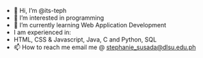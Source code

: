 - 👋 Hi, I’m @its-teph
- 👀 I’m interested in programming
- 🌱 I’m currently learning Web Application Development
- I am experienced in: 
- HTML, CSS & Javascript, Java, C and Python, SQL
- 📫 How to reach me email me @ stephanie_susada@dlsu.edu.ph

<!---
its-teph/its-teph is a ✨ special ✨ repository because its `README.md` (this file) appears on your GitHub profile.
You can click the Preview link to take a look at your changes.
--->
